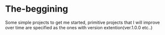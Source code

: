 # The-beggining
Some simple projects to get me started, primitive projects that I will improve over time are specified as the ones with version extention(ver.1.0.0 etc..)
